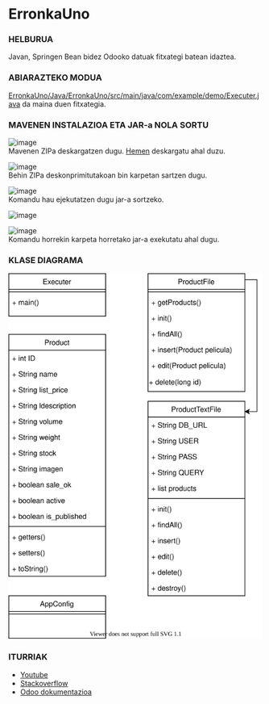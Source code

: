 # ErronkaUno

<h3>HELBURUA</h3>
Javan, Springen Bean bidez Odooko datuak fitxategi batean idaztea.

<h3>ABIARAZTEKO MODUA</h3>
<a href="https://github.com/garateHegoi/ErronkaUno/blob/main/Java/ErronkaUno/src/main/java/com/example/demo/Executer.java">ErronkaUno/Java/ErronkaUno/src/main/java/com/example/demo/Executer.java</a> da maina duen fitxategia.

<h3>MAVENEN INSTALAZIOA ETA JAR-a NOLA SORTU</h3>

![image](https://user-images.githubusercontent.com/61788060/137280407-b30a53a9-654d-46a9-bead-b71941a1c23d.png)<br>
Mavenen ZIPa deskargatzen dugu. <a href="https://maven.apache.org/download.cgi">Hemen</a> deskargatu ahal duzu.

![image](https://user-images.githubusercontent.com/61788060/137280780-e2b478f2-4063-47c3-8370-7266b13f8aac.png)<br>
Behin ZIPa deskonprimitutakoan bin karpetan sartzen dugu. 

![image](https://user-images.githubusercontent.com/61788060/137279768-c5c9f621-4126-45ff-b050-a00bf8dc2c83.png)<br>
Komandu hau ejekutatzen dugu jar-a sortzeko.

![image](https://user-images.githubusercontent.com/61788060/137279819-1fad7a13-7474-49b3-b1d6-eb063e63ba7d.png)

![image](https://user-images.githubusercontent.com/61788060/137280170-cba74f97-3d11-4695-b090-30d95bbc56a3.png)<br>
Komandu horrekin karpeta horretako jar-a exekutatu ahal dugu.

<h3>KLASE DIAGRAMA</h3>

![ClassDiagram drawio](https://github.com/garateHegoi/ErronkaUno/blob/main/ClassDiagram.svg)

<h3>ITURRIAK</h3>
<ul>
<li><a href="https://www.youtube.com/">Youtube</a>
<li><a href="https://stackoverflow.com/">Stackoverflow</a>
<li><a href="https://www.odoo.com/documentation/15.0/developer/misc/api/odoo.html">Odoo dokumentazioa</a>
</ul>
